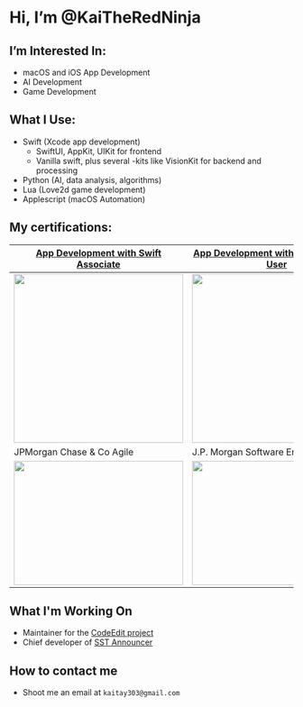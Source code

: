 # Hi, I’m @KaiTheRedNinja

## I’m Interested In:
- macOS and iOS App Development
- AI Development
- Game Development

## What I Use:
- Swift (Xcode app development)
  - SwiftUI, AppKit, UIKit for frontend
  - Vanilla swift, plus several -kits like VisionKit for backend and processing
- Python (AI, data analysis, algorithms)
- Lua (Love2d game development)
- Applescript (macOS Automation)

## My certifications:
| [App Development with Swift Associate](https://www.credly.com/badges/5de3baf6-3e24-44dc-88a7-01dee94b9cc8) | [App Development with Swift Certified User](https://www.credly.com/badges/27929967-659b-4b5e-8416-4fc8f73812d2) |
| ----- | ----- |
| <img src="https://images.credly.com/size/680x680/images/d9598c1a-2f59-49b9-b7fc-a764bf23b4d5/image.png" width="300" height="300"> | <img src="https://images.credly.com/size/680x680/images/9b0ac7af-f7ac-4938-96a4-2d4805bfe23f/image.png" width="300" height="300"> |
| JPMorgan Chase & Co Agile | J.P. Morgan Software Engineering |
| <img src="https://user-images.githubusercontent.com/88234730/228786200-40bcf12b-c6da-4376-b047-6202c45b78e6.png" width="300" height="220"> | <img src="https://user-images.githubusercontent.com/88234730/228786700-b57ed79d-f6e0-433d-8867-794235163766.png" width="300" height="220"> |

## What I'm Working On
- Maintainer for the [CodeEdit project](https://github.com/CodeEditApp/CodeEdit)
- Chief developer of [SST Announcer](https://github.com/KaiTheRedNinja/SST-Announcer-SwiftUI)

## How to contact me
- Shoot me an email at `kaitay303@gmail.com`

<!---
KaiTheRedNinja/KaiTheRedNinja is a ✨ special ✨ repository because its `README.md` (this file) appears on your GitHub profile.
You can click the Preview link to take a look at your changes.
--->
